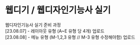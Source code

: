 # 웹디기 / 웹디자인기능사 실기
웹디자인기능사 실기 준비 과정<br>
[23.08.07] - 레이아웃 유형 (A~E 유형 당 4개) 업로드<br>
[23.08.08] - 메뉴 유형 (M-1,2,3 유형 // M-3 유형 수정해야함) 업로드<br>
